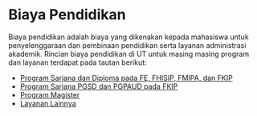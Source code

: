 # Biaya Pendidikan

Biaya pendidikan adalah biaya yang dikenakan kepada mahasiswa untuk penyelenggaraan dan pembinaan pendidikan serta layanan administrasi akademik. Rincian biaya pendidikan di UT untuk masing masing program dan layanan terdapat pada tautan berikut:

- [Program Sarjana dan Diploma pada FE, FHISIP, FMIPA, dan FKIP](https://www.ut.ac.id/biaya-pendidikan/sarjana-diploma "Biaya Pendidikan Program Sarjana dan Diploma pada FEKON, FISIP, FMIPA, dan FKIP UT")
- [Program Sarjana PGSD dan PGPAUD pada FKIP](https://www.ut.ac.id/biaya-pendidikan/pgsd-pgpaud "Biaya Pendidikan Program Sarjana PGSD dan PGPAUD FKIP UT")
- [Program Magister](https://www.ut.ac.id/biaya-pendidikan/magister "Biaya Pendidikan Program Magister UT")
- [Layanan Lainnya](https://www.ut.ac.id/biaya-pendidikan/layanan-lainnya "Biaya Layanan UT Lainnya")
